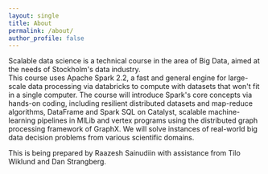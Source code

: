 ```yaml
---
layout: single
title: About
permalink: /about/
author_profile: false
---
```


Scalable data science is a technical course in the area of Big Data, aimed at the needs of Stockholm's data industry.  
This course uses Apache Spark 2.2, a fast and general engine for large-scale data processing via databricks to compute with datasets that won't fit in a single computer. 
The course will introduce Spark's core concepts via hands-on coding, including resilient distributed datasets and map-reduce algorithms, DataFrame
and Spark SQL on Catalyst, scalable machine-learning pipelines in MlLib and vertex programs using
the distributed graph processing framework of GraphX. We will solve instances of real-world big data
decision problems from various scientific domains.

This is being prepared by Raazesh Sainudiin 
with assistance from Tilo Wiklund and Dan Strangberg.





 
